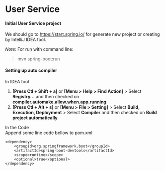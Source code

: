 # User Service  

#### Initial User Service project  

We should go to https://start.spring.io/  for generate new project or 
creating by IntelliJ IDEA tool.
 
_Note_: For run with command line:  
> mvn spring-boot:run
#### Setting up auto compiler

In IDEA tool  
1. **[Press Ctl + Shift + a]** or **[Menu > Help > Find Action]** > Select **Registry...** and then checked on **compiler.automake.allow.when.app.running**  
2. **[Press Ctl + Alt + s]** or **[Menu > File > Setting]** > Select **Build, Execution, Deployment** > Select **Compiler** and then checked on **Build project automatically**

In the Code  
Append some line code bellow to pom.xml  
```
<dependency>
    <groupId>org.springframework.boot</groupId>
    <artifactId>spring-boot-devtools</artifactId>
    <scope>runtime</scope>
    <optional>true</optional>
</dependency>
```

